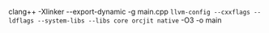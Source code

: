 clang++ -Xlinker --export-dynamic -g main.cpp `llvm-config --cxxflags --ldflags --system-libs --libs core orcjit native` -O3 -o main 
